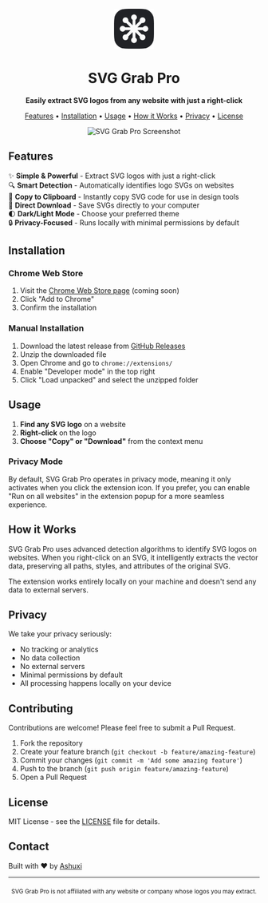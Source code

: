 <p align="center">
  <img src="images/dark/icon128.png" alt="SVG Grab Pro Logo" width="80" height="80">
</p>

<h1 align="center">SVG Grab Pro</h1>

<p align="center">
  <strong>Easily extract SVG logos from any website with just a right-click</strong>
</p>

<p align="center">
  <a href="#features">Features</a> •
  <a href="#installation">Installation</a> •
  <a href="#usage">Usage</a> •
  <a href="#how-it-works">How it Works</a> •
  <a href="#privacy">Privacy</a> •
  <a href="#license">License</a>
</p>

<p align="center">
  <img src="https://camo.githubusercontent.com/6763601a2819682ca26903c249ac2a63384820a914914de232bd6a390dbcad46/68747470733a2f2f3178316a7774623062782e7566732e73682f662f5639344a41566d47634935504645373463495a4e7172616963485168343067707a46546f364f426256386c5078326d37" alt="SVG Grab Pro Screenshot" width="400">
</p>

## Features

✨ **Simple & Powerful** - Extract SVG logos with just a right-click  
🔍 **Smart Detection** - Automatically identifies logo SVGs on websites  
🎨 **Copy to Clipboard** - Instantly copy SVG code for use in design tools  
💾 **Direct Download** - Save SVGs directly to your computer  
🌓 **Dark/Light Mode** - Choose your preferred theme  
🔒 **Privacy-Focused** - Runs locally with minimal permissions by default

## Installation

### Chrome Web Store
1. Visit the [Chrome Web Store page](https://chrome.google.com/webstore/detail/svg-grab-pro) (coming soon)
2. Click "Add to Chrome"
3. Confirm the installation

### Manual Installation
1. Download the latest release from [GitHub Releases](https://github.com/yourusername/svg-grab-pro/releases)
2. Unzip the downloaded file
3. Open Chrome and go to `chrome://extensions/`
4. Enable "Developer mode" in the top right
5. Click "Load unpacked" and select the unzipped folder

## Usage

1. **Find any SVG logo** on a website
2. **Right-click** on the logo
3. **Choose "Copy" or "Download"** from the context menu

### Privacy Mode

By default, SVG Grab Pro operates in privacy mode, meaning it only activates when you click the extension icon. If you prefer, you can enable "Run on all websites" in the extension popup for a more seamless experience.

## How it Works

SVG Grab Pro uses advanced detection algorithms to identify SVG logos on websites. When you right-click on an SVG, it intelligently extracts the vector data, preserving all paths, styles, and attributes of the original SVG.

The extension works entirely locally on your machine and doesn't send any data to external servers.

## Privacy

We take your privacy seriously:

- No tracking or analytics
- No data collection
- No external servers
- Minimal permissions by default
- All processing happens locally on your device

## Contributing

Contributions are welcome! Please feel free to submit a Pull Request.

1. Fork the repository
2. Create your feature branch (`git checkout -b feature/amazing-feature`)
3. Commit your changes (`git commit -m 'Add some amazing feature'`)
4. Push to the branch (`git push origin feature/amazing-feature`)
5. Open a Pull Request

## License

MIT License - see the [LICENSE](LICENSE) file for details.

## Contact

Built with ♥ by [Ashuxi](https://x.com/Ash_uxi)

---

<p align="center">
  <sub>SVG Grab Pro is not affiliated with any website or company whose logos you may extract.</sub>
</p>
